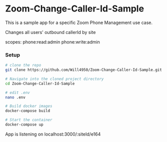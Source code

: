 # Zoom-Change-Caller-Id-Sample
This is a sample app for a specific Zoom Phone Management use case.

Changes all users' outbound callerId by site

scopes:
phone:read:admin
phone:write:admin

### Setup
```bash
# clone the repo
git clone https://github.com/Will4950/Zoom-Change-Caller-Id-Sample.git

# Navigate into the cloned project directory
cd Zoom-Change-Caller-Id-Sample

# edit .env
nano .env

# Build docker images
docker-compose build

# Start the container
docker-compose up
```

App is listening on localhost:3000/:siteId/e164
